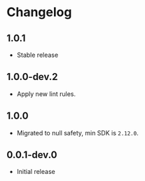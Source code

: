 # Changelog

## 1.0.1

* Stable release

## 1.0.0-dev.2

* Apply new lint rules.

## 1.0.0

* Migrated to null safety, min SDK is `2.12.0`.

## 0.0.1-dev.0

* Initial release
